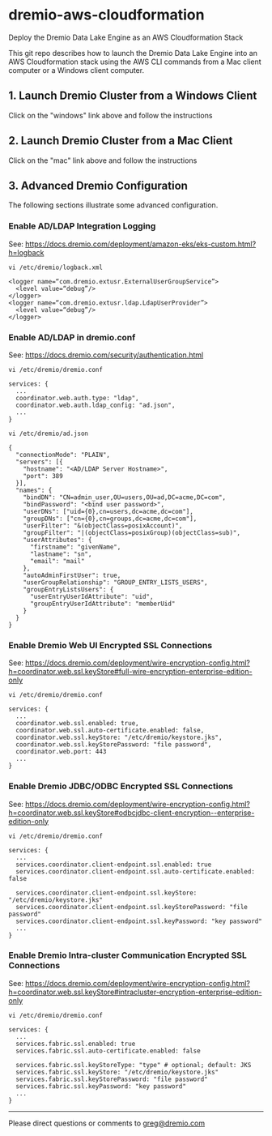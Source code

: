 
# dremio-aws-cloudformation

Deploy the Dremio Data Lake Engine as an AWS Cloudformation Stack

This git repo describes how to launch the Dremio Data Lake Engine into an AWS Cloudformation stack using the AWS CLI commands from a Mac client computer or a Windows client computer.

## 1. Launch Dremio Cluster from a Windows Client

Click on the "windows" link above and follow the instructions

## 2. Launch Dremio Cluster from a Mac Client

Click on the "mac" link above and follow the instructions

## 3. Advanced Dremio Configuration

The following sections illustrate some advanced configuration.

### Enable AD/LDAP Integration Logging
See: https://docs.dremio.com/deployment/amazon-eks/eks-custom.html?h=logback

```
vi /etc/dremio/logback.xml

<logger name=“com.dremio.extusr.ExternalUserGroupService”>
  <level value=“debug”/>
</logger>
<logger name=“com.dremio.extusr.ldap.LdapUserProvider”>
  <level value=“debug”/>
</logger>
```

### Enable AD/LDAP in dremio.conf
See: https://docs.dremio.com/security/authentication.html

```
vi /etc/dremio/dremio.conf

services: {
  ...
  coordinator.web.auth.type: "ldap",
  coordinator.web.auth.ldap_config: "ad.json",
  ...
}
```

```
vi /etc/dremio/ad.json

{
  "connectionMode": "PLAIN",
  "servers": [{
    "hostname": "<AD/LDAP Server Hostname>",
    "port": 389
  }],
  "names": {
    "bindDN": "CN=admin_user,OU=users,OU=ad,DC=acme,DC=com",
    "bindPassword": "<bind user password>",
    "userDNs": ["uid={0},cn=users,dc=acme,dc=com"],
    "groupDNs": ["cn={0},cn=groups,dc=acme,dc=com"],
    "userFilter": "&(objectClass=posixAccount)",
    "groupFilter": "|(objectClass=posixGroup)(objectClass=sub)",
    "userAttributes": {
      "firstname": "givenName",
      "lastname": "sn",
      "email": "mail"
    },
    "autoAdminFirstUser": true,
    "userGroupRelationship": "GROUP_ENTRY_LISTS_USERS",
    "groupEntryListsUsers": {
      "userEntryUserIdAttribute": "uid",
      "groupEntryUserIdAttribute": "memberUid"
    }
  }
}
```


### Enable Dremio Web UI Encrypted SSL Connections
See: https://docs.dremio.com/deployment/wire-encryption-config.html?h=coordinator.web.ssl.keyStore#full-wire-encryption-enterprise-edition-only

```
vi /etc/dremio/dremio.conf

services: {
  ...
  coordinator.web.ssl.enabled: true,
  coordinator.web.ssl.auto-certificate.enabled: false,
  coordinator.web.ssl.keyStore: "/etc/dremio/keystore.jks",
  coordinator.web.ssl.keyStorePassword: "file password",
  coordinator.web.port: 443
  ...
}
```

### Enable Dremio JDBC/ODBC Encrypted SSL Connections
See: https://docs.dremio.com/deployment/wire-encryption-config.html?h=coordinator.web.ssl.keyStore#odbcjdbc-client-encryption--enterprise-edition-only

```
vi /etc/dremio/dremio.conf

services: {
  ...
  services.coordinator.client-endpoint.ssl.enabled: true
  services.coordinator.client-endpoint.ssl.auto-certificate.enabled: false

  services.coordinator.client-endpoint.ssl.keyStore: "/etc/dremio/keystore.jks"
  services.coordinator.client-endpoint.ssl.keyStorePassword: "file password"
  services.coordinator.client-endpoint.ssl.keyPassword: "key password"
  ...
}
```


### Enable Dremio Intra-cluster Communication Encrypted SSL Connections
See: https://docs.dremio.com/deployment/wire-encryption-config.html?h=coordinator.web.ssl.keyStore#intracluster-encryption-enterprise-edition-only

```
vi /etc/dremio/dremio.conf

services: {
  ...
  services.fabric.ssl.enabled: true
  services.fabric.ssl.auto-certificate.enabled: false

  services.fabric.ssl.keyStoreType: "type" # optional; default: JKS
  services.fabric.ssl.keyStore: "/etc/dremio/keystore.jks"
  services.fabric.ssl.keyStorePassword: "file password"
  services.fabric.ssl.keyPassword: "key password"
  ...
}
```

---
Please direct questions or comments to greg@dremio.com

